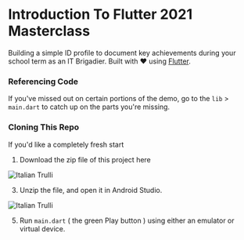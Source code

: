 # Introduction To Flutter 2021 Masterclass

Building a simple ID profile to document key achievements during your school term as an IT Brigadier. Built with ❤️ using [Flutter](https://flutter.dev/). 

### Referencing Code 

If you've missed out on certain portions of the demo, go to the `lib` > `main.dart` to catch up on the parts you're missing. 

### Cloning This Repo 

If you'd like a completely fresh start 

1. Download the zip file of this project here

<img src="https://user-images.githubusercontent.com/33112835/115140186-872f5080-a068-11eb-9ef3-29c2f2f1c8f4.png" alt="Italian Trulli">

3. Unzip the file, and open it in Android Studio. 

<img src="https://user-images.githubusercontent.com/33112835/116348670-1aaf1100-a821-11eb-8b1b-f5c4fa0b9225.png" alt="Italian Trulli">

5. Run `main.dart` ( the green Play button ) using either an emulator or virtual device. 
